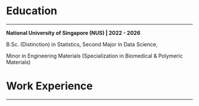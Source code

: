 # Education 
---
**National University of Singapore (NUS) | 2022 - 2026**

B.Sc. (Distinction) in Statistics, Second Major in Data Science, 

Minor in Engineering Materials (Specialization in Biomedical & Polymeric Materials)

# Work Experience
---

